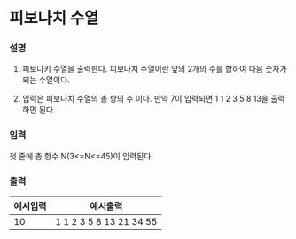 # 피보나치 수열
### 설명

1) 피보나키 수열을 출력한다. 피보나치 수열이란 앞의 2개의 수를 합하여 다음 숫자가 되는 수열이다.

2) 입력은 피보나치 수열의 총 항의 수 이다. 만약 7이 입력되면 1 1 2 3 5 8 13을 출력하면 된다.


### 입력
첫 줄에 총 항수 N(3<=N<=45)이 입력된다.


### 출력


| 예시입력            | 예시출력 |
|-----------------|-----|
| 10 | 1 1 2 3 5 8 13 21 34 55 |
